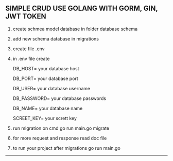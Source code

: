 ## SIMPLE CRUD USE GOLANG WITH GORM, GIN, JWT TOKEN

1. create schmea model database in folder database schema
2. add new schema database in migrations
3. create file .env
4. in .env file create 
    
    DB_HOST= your database host

    DB_PORT= your database port

    DB_USER= your database username

    DB_PASSWORD= your database passwords

    DB_NAME= your database name

    SCREET_KEY= your scrett key
    
5. run migration on cmd go run main.go migrate
6. for more request and response read doc file
8. to run your project after migrations go run main.go

---------------------------------------------------------------

